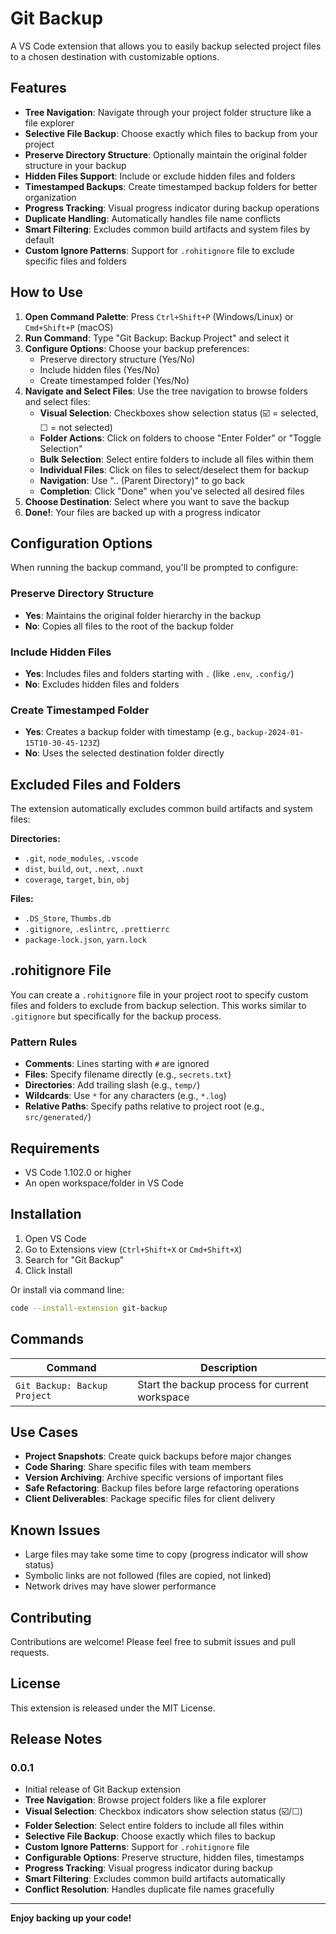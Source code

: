 # Git Backup

A VS Code extension that allows you to easily backup selected project files to a chosen destination with customizable options.

## Features

-  **Tree Navigation**: Navigate through your project folder structure like a file explorer
-  **Selective File Backup**: Choose exactly which files to backup from your project
-  **Preserve Directory Structure**: Optionally maintain the original folder structure in your backup
-  **Hidden Files Support**: Include or exclude hidden files and folders
-  **Timestamped Backups**: Create timestamped backup folders for better organization
-  **Progress Tracking**: Visual progress indicator during backup operations
-  **Duplicate Handling**: Automatically handles file name conflicts
-  **Smart Filtering**: Excludes common build artifacts and system files by default
-  **Custom Ignore Patterns**: Support for `.rohitignore` file to exclude specific files and folders

## How to Use

1. **Open Command Palette**: Press `Ctrl+Shift+P` (Windows/Linux) or `Cmd+Shift+P` (macOS)
2. **Run Command**: Type "Git Backup: Backup Project" and select it
3. **Configure Options**: Choose your backup preferences:
   - Preserve directory structure (Yes/No)
   - Include hidden files (Yes/No)
   - Create timestamped folder (Yes/No)
4. **Navigate and Select Files**: Use the tree navigation to browse folders and select files:
   - **Visual Selection**: Checkboxes show selection status (☑️ = selected, ☐ = not selected)
   - **Folder Actions**: Click on folders to choose "Enter Folder" or "Toggle Selection"
   - **Bulk Selection**: Select entire folders to include all files within them
   - **Individual Files**: Click on files to select/deselect them for backup
   - **Navigation**: Use ".. (Parent Directory)" to go back
   - **Completion**: Click "Done" when you've selected all desired files
5. **Choose Destination**: Select where you want to save the backup
6. **Done!**: Your files are backed up with a progress indicator

## Configuration Options

When running the backup command, you'll be prompted to configure:

### Preserve Directory Structure
- **Yes**: Maintains the original folder hierarchy in the backup
- **No**: Copies all files to the root of the backup folder

### Include Hidden Files
- **Yes**: Includes files and folders starting with `.` (like `.env`, `.config/`)
- **No**: Excludes hidden files and folders

### Create Timestamped Folder
- **Yes**: Creates a backup folder with timestamp (e.g., `backup-2024-01-15T10-30-45-123Z`)
- **No**: Uses the selected destination folder directly

## Excluded Files and Folders

The extension automatically excludes common build artifacts and system files:

**Directories:**
- `.git`, `node_modules`, `.vscode`
- `dist`, `build`, `out`, `.next`, `.nuxt`
- `coverage`, `target`, `bin`, `obj`

**Files:**
- `.DS_Store`, `Thumbs.db`
- `.gitignore`, `.eslintrc`, `.prettierrc`
- `package-lock.json`, `yarn.lock`

## .rohitignore File

You can create a `.rohitignore` file in your project root to specify custom files and folders to exclude from backup selection. This works similar to `.gitignore` but specifically for the backup process.

### Pattern Rules

- **Comments**: Lines starting with `#` are ignored
- **Files**: Specify filename directly (e.g., `secrets.txt`)
- **Directories**: Add trailing slash (e.g., `temp/`)
- **Wildcards**: Use `*` for any characters (e.g., `*.log`)
- **Relative Paths**: Specify paths relative to project root (e.g., `src/generated/`)

## Requirements

- VS Code 1.102.0 or higher
- An open workspace/folder in VS Code

## Installation

1. Open VS Code
2. Go to Extensions view (`Ctrl+Shift+X` or `Cmd+Shift+X`)
3. Search for "Git Backup"
4. Click Install

Or install via command line:
```bash
code --install-extension git-backup
```

## Commands

| Command | Description |
|---------|-------------|
| `Git Backup: Backup Project` | Start the backup process for current workspace |

## Use Cases

- **Project Snapshots**: Create quick backups before major changes
- **Code Sharing**: Share specific files with team members
- **Version Archiving**: Archive specific versions of important files
- **Safe Refactoring**: Backup files before large refactoring operations
- **Client Deliverables**: Package specific files for client delivery

## Known Issues

- Large files may take some time to copy (progress indicator will show status)
- Symbolic links are not followed (files are copied, not linked)
- Network drives may have slower performance

## Contributing

Contributions are welcome! Please feel free to submit issues and pull requests.

## License

This extension is released under the MIT License.

## Release Notes

### 0.0.1

- Initial release of Git Backup extension
- **Tree Navigation**: Browse project folders like a file explorer
- **Visual Selection**: Checkbox indicators show selection status (☑️/☐)
- **Folder Selection**: Select entire folders to include all files within
- **Selective File Backup**: Choose exactly which files to backup
- **Custom Ignore Patterns**: Support for `.rohitignore` file
- **Configurable Options**: Preserve structure, hidden files, timestamps
- **Progress Tracking**: Visual progress indicator during backup
- **Smart Filtering**: Excludes common build artifacts automatically
- **Conflict Resolution**: Handles duplicate file names gracefully

---

**Enjoy backing up your code!**
